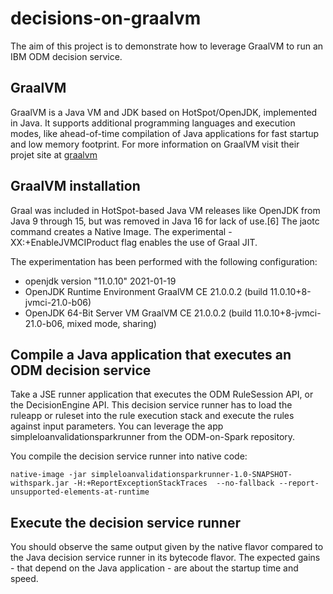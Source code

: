 # decisions-on-graalvm

The aim of this project is to demonstrate how to leverage GraalVM to run an IBM ODM decision service.

## GraalVM
GraalVM is a Java VM and JDK based on HotSpot/OpenJDK, implemented in Java. It supports additional programming languages and execution modes, like ahead-of-time compilation of Java applications for fast startup and low memory footprint. 
For more information on GraalVM visit their projet site at  [graalvm](https://www.graalvm.org/) 

## GraalVM installation
Graal was included in HotSpot-based Java VM releases like OpenJDK from Java 9 through 15, but was removed in Java 16 for lack of use.[6] The jaotc command creates a Native Image. The experimental -XX:+EnableJVMCIProduct flag enables the use of Graal JIT.

The experimentation has been performed with the following configuration:
- openjdk version "11.0.10" 2021-01-19
- OpenJDK Runtime Environment GraalVM CE 21.0.0.2 (build 11.0.10+8-jvmci-21.0-b06)
- OpenJDK 64-Bit Server VM GraalVM CE 21.0.0.2 (build 11.0.10+8-jvmci-21.0-b06, mixed mode, sharing)

## Compile a Java application that executes an ODM decision service
Take a JSE runner application that executes the ODM RuleSession API, or the DecisionEngine API. This decision service runner has to load the ruleapp or ruleset into the rule execution stack and execute the rules against input parameters.
You can leverage the app simpleloanvalidationsparkrunner from the ODM-on-Spark repository.

You compile the decision service runner into native code:
```console
native-image -jar simpleloanvalidationsparkrunner-1.0-SNAPSHOT-withspark.jar -H:+ReportExceptionStackTraces  --no-fallback --report-unsupported-elements-at-runtime
```

## Execute the decision service runner
You should observe the same output given by the native flavor compared to the Java decision service runner in its bytecode flavor.
The expected gains - that depend on the Java application - are about the startup time and speed.
